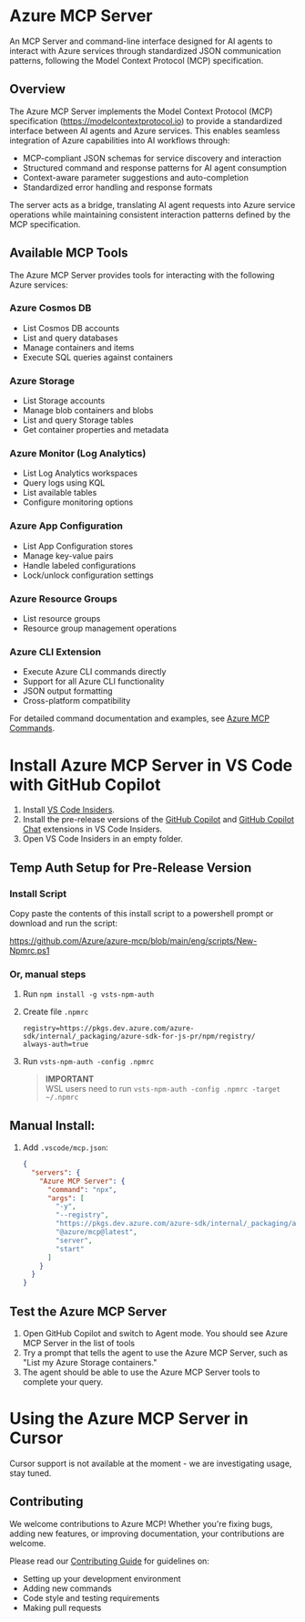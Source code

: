 # Azure MCP Server

An MCP Server and command-line interface designed for AI agents to interact with Azure services through standardized JSON communication patterns, following the Model Context Protocol (MCP) specification.

## Overview

The Azure MCP Server implements the Model Context Protocol (MCP) specification (https://modelcontextprotocol.io) to provide a standardized interface between AI agents and Azure services. This enables seamless integration of Azure capabilities into AI workflows through:

- MCP-compliant JSON schemas for service discovery and interaction
- Structured command and response patterns for AI agent consumption
- Context-aware parameter suggestions and auto-completion
- Standardized error handling and response formats

The server acts as a bridge, translating AI agent requests into Azure service operations while maintaining consistent interaction patterns defined by the MCP specification.

## Available MCP Tools

The Azure MCP Server provides tools for interacting with the following Azure services:

### Azure Cosmos DB

- List Cosmos DB accounts
- List and query databases
- Manage containers and items
- Execute SQL queries against containers

### Azure Storage

- List Storage accounts
- Manage blob containers and blobs
- List and query Storage tables
- Get container properties and metadata

### Azure Monitor (Log Analytics)

- List Log Analytics workspaces
- Query logs using KQL
- List available tables
- Configure monitoring options

### Azure App Configuration

- List App Configuration stores
- Manage key-value pairs
- Handle labeled configurations
- Lock/unlock configuration settings

### Azure Resource Groups

- List resource groups
- Resource group management operations

### Azure CLI Extension

- Execute Azure CLI commands directly
- Support for all Azure CLI functionality
- JSON output formatting
- Cross-platform compatibility

For detailed command documentation and examples, see [Azure MCP Commands](docs/azmcp-commands.md).

# Install Azure MCP Server in VS Code with GitHub Copilot

1. Install [VS Code Insiders](https://code.visualstudio.com/insiders/).
1. Install the pre-release versions of the [GitHub Copilot](https://marketplace.visualstudio.com/items?itemName=GitHub.copilot) and [GitHub Copilot Chat](https://marketplace.visualstudio.com/items?itemName=GitHub.copilot-chat) extensions in VS Code Insiders.
1. Open VS Code Insiders in an empty folder.

## Temp Auth Setup for Pre-Release Version

### Install Script

Copy paste the contents of this install script to a powershell prompt or download and run the script:

https://github.com/Azure/azure-mcp/blob/main/eng/scripts/New-Npmrc.ps1 

### Or, manual steps

1. Run `npm install -g vsts-npm-auth`
1. Create file `.npmrc`

    ```npm
    registry=https://pkgs.dev.azure.com/azure-sdk/internal/_packaging/azure-sdk-for-js-pr/npm/registry/
    always-auth=true
    ```

1. Run `vsts-npm-auth -config .npmrc`

    > **IMPORTANT**  
    > WSL users need to run `vsts-npm-auth -config .npmrc -target ~/.npmrc`

## Manual Install:

1. Add `.vscode/mcp.json`:

    ```json
    {
      "servers": {
        "Azure MCP Server": {
          "command": "npx",
          "args": [
            "-y",
            "--registry",
            "https://pkgs.dev.azure.com/azure-sdk/internal/_packaging/azure-sdk-for-js-pr/npm/registry/",
            "@azure/mcp@latest",
            "server",
            "start"
          ]
        }
      }
    }
    ```

## Test the Azure MCP Server

1. Open GitHub Copilot and switch to Agent mode. You should see Azure MCP Server in the list of tools
1. Try a prompt that tells the agent to use the Azure MCP Server, such as "List my Azure Storage containers."
1. The agent should be able to use the Azure MCP Server tools to complete your query.

# Using the Azure MCP Server in Cursor

Cursor support is not available at the moment - we are investigating usage, stay tuned.

## Contributing

We welcome contributions to Azure MCP! Whether you're fixing bugs, adding new features, or improving documentation, your contributions are welcome.

Please read our [Contributing Guide](https://github.com/Azure/azure-mcp/blob/main/CONTRIBUTING.md) for guidelines on:

- Setting up your development environment
- Adding new commands
- Code style and testing requirements
- Making pull requests
